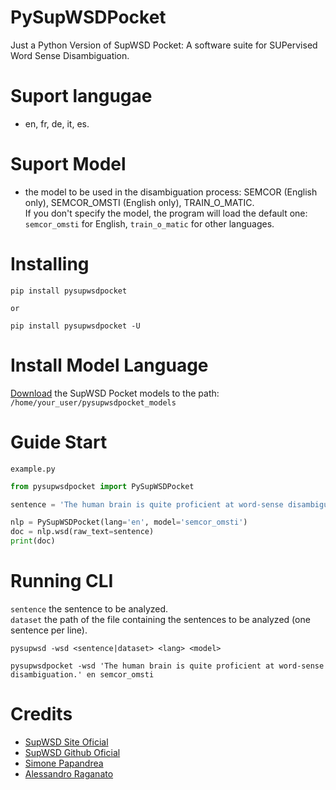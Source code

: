 # PySupWSDPocket
Just a Python Version of SupWSD Pocket: A software suite for SUPervised Word Sense Disambiguation.

# Suport langugae
- en, fr, de, it, es.

# Suport Model
- the model to be used in the disambiguation process: SEMCOR (English only), SEMCOR_OMSTI (English only), TRAIN_O_MATIC.<br/>
If you don't specify the model, the program will load the default one: ```semcor_omsti``` for English, ```train_o_matic``` for other languages.

# Installing

    pip install pysupwsdpocket

    or

    pip install pysupwsdpocket -U

# Install Model Language
[Download](https://supwsd.net/supwsd/downloads.jsp) the SupWSD Pocket models to the path: ```/home/your_user/pysupwsdpocket_models```

# Guide Start
```example.py```

```python
from pysupwsdpocket import PySupWSDPocket

sentence = 'The human brain is quite proficient at word-sense disambiguation.'

nlp = PySupWSDPocket(lang='en', model='semcor_omsti')
doc = nlp.wsd(raw_text=sentence)
print(doc)
```

# Running CLI
```sentence```	the sentence to be analyzed. <br>
```dataset```	the path of the file containing the sentences to be analyzed (one sentence per line).

```pysupwsd -wsd <sentence|dataset> <lang> <model>```

```shell
pysupwsdpocket -wsd 'The human brain is quite proficient at word-sense disambiguation.' en semcor_omsti
```

# Credits
- [SupWSD Site Oficial](https://supwsd.net/supwsd/index.jsp)<br>
- [SupWSD Github Oficial](https://github.com/SI3P/supWSD)<br>
- [Simone Papandrea](https://www.linkedin.com/in/simone-papandrea/)
- [Alessandro Raganato](https://github.com/raganato)
